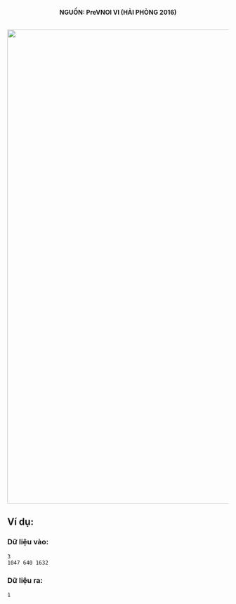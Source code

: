 **<center>NGUỒN: PreVNOI Ⅵ (HẢI PHÒNG 2016)</center>**
<br>

<img src="/images/problems/1090/punch.svg" width=1080px>

## Ví dụ:
### Dữ liệu vào:
```
3
1047 640 1632
```

### Dữ liệu ra:
```
1
```